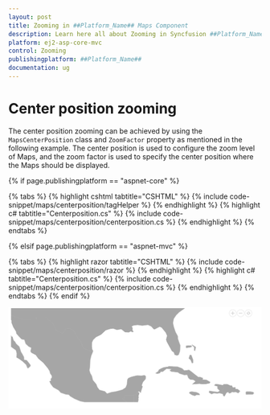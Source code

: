 ```yaml
---
layout: post
title: Zooming in ##Platform_Name## Maps Component
description: Learn here all about Zooming in Syncfusion ##Platform_Name## Maps component and more.
platform: ej2-asp-core-mvc
control: Zooming
publishingplatform: ##Platform_Name##
documentation: ug
---
```


# Center position zooming

The center position zooming can be achieved by using the `MapsCenterPosition` class and `ZoomFactor` property as mentioned in the following example. The center position is used to configure the zoom level of Maps, and the zoom factor is used to specify the center position where the Maps should be displayed.

{% if page.publishingplatform == "aspnet-core" %}

{% tabs %}
{% highlight cshtml tabtitle="CSHTML" %}
{% include code-snippet/maps/centerposition/tagHelper %}
{% endhighlight %}
{% highlight c# tabtitle="Centerposition.cs" %}
{% include code-snippet/maps/centerposition/centerposition.cs %}
{% endhighlight %}
{% endtabs %}

{% elsif page.publishingplatform == "aspnet-mvc" %}

{% tabs %}
{% highlight razor tabtitle="CSHTML" %}
{% include code-snippet/maps/centerposition/razor %}
{% endhighlight %}
{% highlight c# tabtitle="Centerposition.cs" %}
{% include code-snippet/maps/centerposition/centerposition.cs %}
{% endhighlight %}
{% endtabs %}
{% endif %}



![Annotation zindex](../images/How-to/centerposition.PNG)